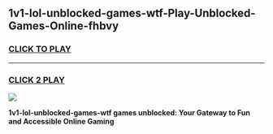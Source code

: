 
## 1v1-lol-unblocked-games-wtf-Play-Unblocked-Games-Online-fhbvy
<h3>
<a href="https://premium76.site?title=1v1-lol-unblocked-games-wtf&ref=24A">CLICK TO PLAY</a></h3>
<hr>

<h3>
<a href="https://premium76.site?title=1v1-lol-unblocked-games-wtf&ref=24A">CLICK 2 PLAY</a>
  
</h3>

<a href="https://premium76.site?title=1v1-lol-unblocked-games-wtf&ref=24A"><img src="https://clearcache.store/games.png"></a>


**1v1-lol-unblocked-games-wtf games unblocked: Your Gateway to Fun and Accessible Online Gaming**
